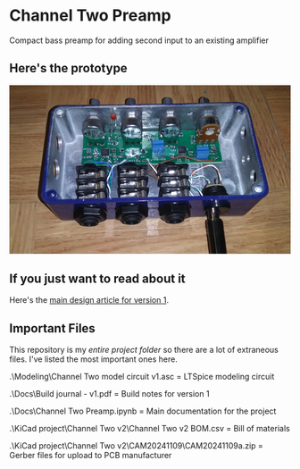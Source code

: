 # Channel Two Preamp

Compact bass preamp for adding second input to an existing amplifier

## Here's the prototype

![prototype](Docs/imgv2/gitpic.png)

## If you just want to read about it


Here's the [main design article for version 1](https://raw.githubusercontent.com/bassistTech/ChannelTwoPreamp/main/Docs/Channel%20Two%20Preamp.pdf).

## Important Files

This repository is my *entire project folder* so there are a lot of extraneous files. I've listed the most important ones here.

.\Modeling\Channel Two model circuit v1.asc = LTSpice modeling circuit

.\Docs\Build journal - v1.pdf = Build notes for version 1

.\Docs\Channel Two Preamp.ipynb = Main documentation for the project

.\KiCad project\Channel Two v2\Channel Two v2 BOM.csv = Bill of materials

.\KiCad project\Channel Two v2\CAM20241109\CAM20241109a.zip = Gerber files for upload to PCB manufacturer
